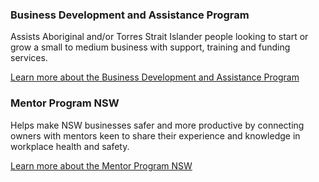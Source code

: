 ### Business Development and Assistance Program

Assists Aboriginal and/or Torres Strait Islander people looking to start or grow a small to medium business with support, training and funding services.

[Learn more about the Business Development and Assistance Program](#)

### Mentor Program NSW

Helps make NSW businesses safer and more productive by connecting owners with mentors keen to share their experience and knowledge in workplace health and safety.

[Learn more about the Mentor Program NSW](#)
